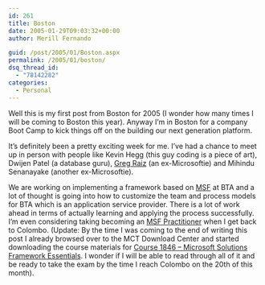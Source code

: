 ```yaml
---
id: 261
title: Boston
date: 2005-01-29T09:03:32+00:00
author: Merill Fernando

guid: /post/2005/01/Boston.aspx
permalink: /2005/01/boston/
dsq_thread_id:
  - "78142282"
categories:
  - Personal
---
```

<p>Well this is my first post from Boston for 2005 (I wonder how many times I will be coming to Boston this year). Anyway I&rsquo;m in Boston for a company Boot Camp to kick things off on the building our next generation platform. </p>
<p>It&rsquo;s definitely been a pretty exciting week for me. I&rsquo;ve had a chance to meet up in person with people like Kevin Hegg (this guy coding is a piece of art), Dwijen Patel (a database guru), <a href="http://www.raizlabs.com/">Greg Raiz</a> (an ex-Microsoftie) and Mihindu Senanayake (another ex-Microsoftie). </p>
<p>We are working on implementing a framework based on <a href="http://msdn.microsoft.com/vstudio/enterprise/msf/">MSF</a> at BTA and a lot of thought is going into how to customize the&nbsp;team and process models for BTA which is an application service provider. There is a lot of work ahead in terms of actually learning and applying the process successfully. I&rsquo;m even considering taking becoming an <a href="http://www.microsoft.com/technet/itsolutions/techguide/msf/msfprac.mspx">MSF Practitioner</a> when I get back to Colombo. (Update: By the time I was coming to the end of writing this post I already browsed over to the MCT Download Center and started downloading the course materials for <a href="http://www.microsoft.com/learning/syllabi/en-us/1846Afinal.mspx">Course 1846 &ndash; Microsoft Solutions Framework Essentials</a>. I wonder&nbsp;if I will be able to read through all of it and be ready to take the exam by the time I reach&nbsp;Colombo on the 20th of this month).</p>
